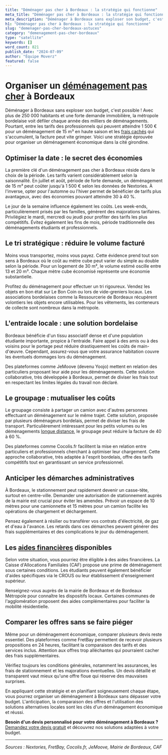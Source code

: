 ```yaml
---
title: "Déménager pas cher à Bordeaux : la stratégie qui fonctionne"
meta_title: "Déménager pas cher à Bordeaux : la stratégie qui fonctionne"
meta_description: "Déménager à Bordeaux sans exploser son budget, c'est possible ! Avec plus de 250 000 habitants et une forte demande immobilière, la métropole bordelai."
h1: "Déménager pas cher à Bordeaux : la stratégie qui fonctionne"
slug: "demenager-pas-cher-bordeaux-astuces"
category: "demenagement-pas-cher-bordeaux"
type: "satellite"
keywords: []
word_count: 821
publish_date: "2024-07-09"
author: "Équipe Moverz"
featured: false
---
```



# Organiser un [déménagement pas cher](/blog/demenagement-entreprise-bordeaux/demenagement-entreprise-bordeaux-guide) à Bordeaux

Déménager à Bordeaux sans exploser son budget, c'est possible ! Avec plus de 250 000 habitants et une forte demande immobilière, la métropole bordelaise voit défiler chaque année des milliers de déménagements. Pourtant, entre les tarifs des professionnels qui peuvent atteindre 1 500 € pour un déménagement de 15 m³ en haute saison et les [frais cachés](/blog/prix-demenagement-bordeaux/frais-caches-demenagement-bordeaux) qui s'accumulent, la facture peut vite grimper. Voici une stratégie éprouvée pour organiser un déménagement économique dans la cité girondine.

## Optimiser la date : le secret des économies

La première clé d'un déménagement pas cher à Bordeaux réside dans le choix de la période. Les tarifs varient considérablement selon la saisonnalité. En juillet et août, période de forte demande, un déménagement de 15 m³ peut coûter jusqu'à 1 500 € selon les données de Nextories. À l'inverse, opter pour l'automne ou l'hiver permet de bénéficier de tarifs plus avantageux, avec des économies pouvant atteindre 30 à 40 %.

Le jour de la semaine influence également les coûts. Les week-ends, particulièrement prisés par les familles, génèrent des majorations tarifaires. Privilégiez le mardi, mercredi ou jeudi pour profiter des tarifs les plus compétitifs. Évitez également les fins de mois, période traditionnelle des déménagements étudiants et professionnels.

## Le tri stratégique : réduire le volume facturé

Moins vous transportez, moins vous payez. Cette évidence prend tout son sens à Bordeaux où le coût au mètre cube peut varier du simple au double selon la période. Pour un logement de 30 m², le volume estimé oscille entre 13 et 20 m³. Chaque mètre cube économisé représente une économie substantielle.

Profitez du déménagement pour effectuer un tri rigoureux. Vendez les objets en bon état sur Le Bon Coin ou lors de vide-greniers locaux. Les associations bordelaises comme la Ressourcerie de Bordeaux récupèrent volontiers les objets encore utilisables. Pour les vêtements, les conteneurs de collecte sont nombreux dans la métropole.

## L'entraide locale : une solution bordelaise

Bordeaux bénéficie d'un tissu associatif dense et d'une population étudiante importante, propice à l'entraide. Faire appel à des amis ou à des voisins pour le portage peut réduire drastiquement les coûts de main-d'œuvre. Cependant, assurez-vous que votre assurance habitation couvre les éventuels dommages lors du déménagement.

Des plateformes comme JeMoove (devenu Yoojo) mettent en relation des particuliers proposant leur aide pour les déménagements. Cette solution collaborative, très développée à Bordeaux, permet de diviser les frais tout en respectant les limites légales du travail non déclaré.

## Le groupage : mutualiser les coûts

Le groupage consiste à partager un camion avec d'autres personnes effectuant un déménagement sur le même trajet. Cette solution, proposée par plusieurs déménageurs bordelais, permet de diviser les frais de transport. Particulièrement intéressant pour les petits volumes ou les déménagements [longue distance](/blog/demenagement-entreprise-bordeaux/demenagement-entreprise-bordeaux-guide), le groupage peut réduire la facture de 40 à 60 %.

Des plateformes comme Cocolis.fr facilitent la mise en relation entre particuliers et professionnels cherchant à optimiser leur chargement. Cette approche collaborative, très adaptée à l'esprit bordelais, offre des tarifs compétitifs tout en garantissant un service professionnel.

## Anticiper les démarches administratives

À Bordeaux, le stationnement peut rapidement devenir un casse-tête, surtout en centre-ville. Demander une autorisation de stationnement auprès de la mairie est crucial pour éviter les amendes. Prévoir un espace de 10 mètres pour une camionnette et 15 mètres pour un camion facilite les opérations de chargement et déchargement.

Pensez également à résilier ou transférer vos contrats d'électricité, de gaz et d'eau à l'avance. Les retards dans ces démarches peuvent générer des frais supplémentaires et des complications le jour du déménagement.

## Les [aides financières](/blog/demenagement-etudiant-bordeaux/aide-financiere-demenagement-etudiant) disponibles

Selon votre situation, vous pourriez être éligible à des aides financières. La Caisse d'Allocations Familiales (CAF) propose une prime de déménagement sous certaines conditions. Les étudiants peuvent également bénéficier d'aides spécifiques via le CROUS ou leur établissement d'enseignement supérieur.

Renseignez-vous auprès de la mairie de Bordeaux et de Bordeaux Métropole pour connaître les dispositifs locaux. Certaines communes de l'agglomération proposent des aides complémentaires pour faciliter la mobilité résidentielle.

## Comparer les offres sans se faire piéger

Même pour un déménagement économique, comparer plusieurs devis reste essentiel. Des plateformes comme FretBay permettent de recevoir plusieurs propositions en 24 heures, facilitant la comparaison des tarifs et des services inclus. Attention aux offres trop alléchantes qui pourraient cacher des frais supplémentaires.

Vérifiez toujours les conditions générales, notamment les assurances, les frais de stationnement et les majorations éventuelles. Un devis détaillé et transparent vaut mieux qu'une offre floue qui réserve des mauvaises surprises.

En appliquant cette stratégie et en planifiant soigneusement chaque étape, vous pourrez organiser un déménagement à Bordeaux sans dépasser votre budget. L'anticipation, la comparaison des offres et l'utilisation des solutions alternatives locales sont les clés d'un déménagement économique et réussi.

**Besoin d'un devis personnalisé pour votre déménagement à Bordeaux ?** [Demandez votre devis gratuit](https://moverz-bordeaux.fr/devis) et découvrez nos solutions adaptées à votre budget.

---

*Sources : Nextories, FretBay, Cocolis.fr, JeMoove, Mairie de Bordeaux, CAF*
